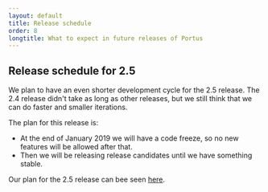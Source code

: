 ```yaml
---
layout: default
title: Release schedule
order: 8
longtitle: What to expect in future releases of Portus
---
```


## Release schedule for 2.5

We plan to have an even shorter development cycle for the 2.5 release. The 2.4
release didn't take as long as other releases, but we still think that we can do
faster and smaller iterations.

The plan for this release is:

- At the end of January 2019 we will have a code freeze, so no new features will
  be allowed after that.
- Then we will be releasing release candidates until we have something
  stable.

Our plan for the 2.5 release can bee seen
[here](https://github.com/SUSE/Portus/projects/3).
